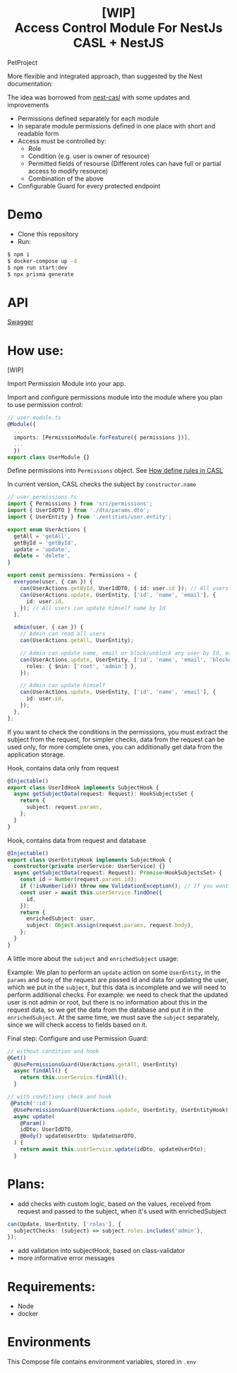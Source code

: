 <!-- <p align="center">
  <a href="http://nestjs.com/" target="blank"><img src="https://nestjs.com/img/logo-small.svg" width="200" alt="Nest Logo" /></a>
</p> -->
<h1 align="center">[WIP] </br>Access Control Module For NestJs </br>CASL + NestJS</h1>
PetProject

More flexible and integrated approach, than suggested by the Nest documentation:

The idea was borrowed from [nest-casl](https://github.com/getjerry/nest-casl) with some updates and improvements

- Permissions defined separately for each module
- In separate module permissions defined in one place with short and readable form
- Access must be controlled by:
  - Role
  - Condition (e.g. user is owner of resource)
  - Permitted fields of resourse (Different roles can have full or partial access to modify resource)
  - Combination of the above
- Сonfigurable Guard for every protected endpoint

# Demo

- Clone this repository
- Run:

```bash
$ npm i
$ docker-compose up -d
$ npm run start:dev
$ npx prisma generate
```

# API

[Swagger](http://localhost:3000/api)

# How use:

[WIP]

Import Permission Module into your app.

Import and configure permissions module into the module where you plan to use permission control:

```typescript
// user.module.ts
@Module({
  ...
  imports: [PermissionModule.forFeature({ permissions })],
  ...
  })
export class UserModule {}
```

Define permissions into `Permissions` object. See [How define rules in CASL](https://casl.js.org/v6/en/guide/define-rules#rules)

In current version, CASL checks the subject by `constructor.name`

```typescript
// user.permissions.ts
import { Permissions } from 'src/permissions';
import { UserIdDTO } from './dto/params.dto';
import { UserEntity } from './entities/user.entity';

export enum UserActions {
  getAll = 'getAll',
  getById = 'getById',
  update = 'update',
  delete = 'delete',
}

export const permissions: Permissions = {
  everyone(user, { can }) {
    can(UserActions.getById, UserIdDTO, { id: user.id }); // All users can read self by Id
    can(UserActions.update, UserEntity, ['id', 'name', 'email'], {
      id: user.id,
    }); // All users can update himself name by Id
  },

  admin(user, { can }) {
    // Admin can read all users
    can(UserActions.getAll, UserEntity);

    // Admin can update name, email or block/unblock any user by Id, excepts root and another admin
    can(UserActions.update, UserEntity, ['id', 'name', 'email', 'blocked'], {
      roles: { $nin: ['root', 'admin'] },
    });

    // Admin can update himself
    can(UserActions.update, UserEntity, ['id', 'name', 'email'], {
      id: user.id,
    });
  },
};
```

If you want to check the conditions in the permissions, you must extract the subject from the request, for simpler checks, data from the request can be used only, for more complete ones, you can additionally get data from the application storage.

Hook, contains data only from request

```typescript
@Injectable()
export class UserIdHook implements SubjectHook {
  async getSubjectData(request: Request): HookSubjectsSet {
    return {
      subject: request.params,
    };
  }
}
```

Hook, contains data from request and database

```typescript
@Injectable()
export class UserEntityHook implements SubjectHook {
  constructor(private userService: UserService) {}
  async getSubjectData(request: Request): Promise<HookSubjectsSet> {
    const id = Number(request.params.id);
    if (!isNumber(id)) throw new ValidationException(); // If you want to extract data from the database, then don't forget to validate them before requesting the database
    const user = await this.userService.findOne({
      id,
    });
    return {
      enrichedSubject: user,
      subject: Object.assign(request.params, request.body),
    };
  }
}
```

A little more about the `subject` and `enrichedSubject` usage:

Example: We plan to perform an `update` action on some `UserEntity`, in the `params` and `body` of the request are passed Id and data for updating the user, which we put in the `subject`, but this data is incomplete and we will need to perform additional checks. For example: we need to check that the updated user is not admin or root, but there is no information about this in the request data, so we get the data from the database and put it in the `enrichedSubject`. At the same time, we must save the `subject` separately, since we will check access to fields based on it.

Final step: Configure and use Permission Guard:

```typescript
// without condition and hook
@Get()
  @UsePermissionsGuard(UserActions.getAll, UserEntity)
  async findAll() {
    return this.userService.findAll();
  }
```

```typescript
// with conditions check and hook
 @Patch(':id')
  @UsePermissionsGuard(UserActions.update, UserEntity, UserEntityHook)
  async update(
    @Param()
    idDto: UserIdDTO,
    @Body() updateUserDto: UpdateUserDTO,
  ) {
    return await this.userService.update(idDto, updateUserDto);
  }
```

# Plans:

- add checks with custom logic, based on the values, received from request and passed to the subject, when it's used with enrichedSubject

```typescript
can(Update, UserEntity, ['roles'], {
  subjectChecks: (subject) => subject.roles.includes('admin'),
});
```

- add validation into subjectHook, based on class-validator
- more informative error messages

# Requirements:

- Node
- docker

# Environments

This Compose file contains environment variables, stored in `.env`
